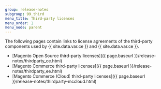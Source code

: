 ```yaml
---
group: release-notes
subgroup: 99_third
menu_title: Third-party licenses
menu_order: 1
menu_node: parent
---
```


The following pages contain links to license agreements of the third-party components used by {{ site.data.var.ce }} and {{ site.data.var.ce }}.

*	[Magento Open Source third-party licenses]({{ page.baseurl }}/release-notes/thirdparty_ce.html)
*	[Magento Commerce third-party licenses]({{ page.baseurl }}/release-notes/thirdparty_ee.html)
*	[Magento Commerce (Cloud) third-party licenses]({{ page.baseurl }}/release-notes/thirdparty-mccloud.html)

